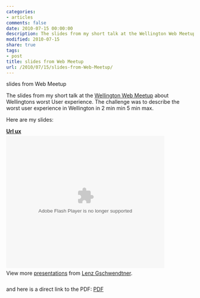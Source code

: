 ```yaml
---
categories:
- articles
comments: false
date: 2010-07-15 00:00:00
description: The slides from my short talk at the Wellington Web Meetup
modified: 2010-07-15
share: true
tags:
- post
title: slides from Web Meetup
url: /2010/07/15/slides-from-Web-Meetup/
---
```


slides from Web Meetup

The slides from my short talk at the [Wellington Web Meetup][1] about
Wellingtons worst User experience. The challenge was to describe the
worst user experience in Wellington in 2 min min 5 min max.

Here are my slides:

<div style="width:425px" id="__ss_4756950"><strong style="display:block;margin:12px 0 4px"><a href="http://www.slideshare.net/norbu09/url-ux-4756950" title="Url ux">Url ux</a></strong><object id="__sse4756950" width="425" height="355"><param name="movie" value="http://static.slidesharecdn.com/swf/ssplayer2.swf?doc=urlux-100714184037-phpapp01&stripped_title=url-ux-4756950" /><param name="allowFullScreen" value="true"/><param name="allowScriptAccess" value="always"/><embed name="__sse4756950" src="http://static.slidesharecdn.com/swf/ssplayer2.swf?doc=urlux-100714184037-phpapp01&stripped_title=url-ux-4756950" type="application/x-shockwave-flash" allowscriptaccess="always" allowfullscreen="true" width="425" height="355"></embed></object><div style="padding:5px 0 12px">View more <a href="http://www.slideshare.net/">presentations</a> from <a href="http://www.slideshare.net/norbu09">Lenz Gschwendtner</a>.</div></div>

and here is a direct link to the PDF:
[PDF][2]


[1]: http://www.meetup.com/wellingtonweb/
[2]: /images/url_ux.pdf
